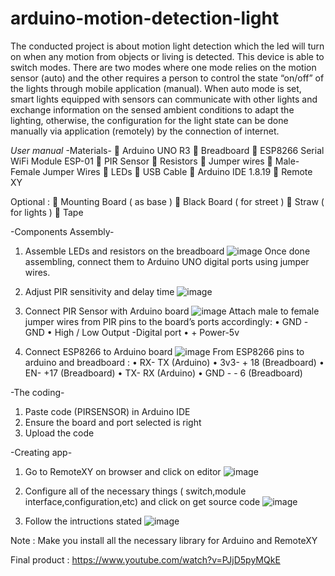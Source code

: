 # arduino-motion-detection-light
The conducted project is about motion light detection which the led will turn on when any motion from objects or living is detected.
This device is able to switch modes. There are two modes where one mode relies on the motion sensor (auto) and the other requires a person to control the state “on/off” of the lights through mobile application (manual). When auto mode is set, smart lights equipped with sensors can communicate with other lights and exchange information on the sensed ambient conditions to adapt the lighting, otherwise, the configuration for the light state can be done manually via application (remotely) by the connection of internet.

*User manual*
-Materials-
	Arduino UNO R3
	Breadboard
	ESP8266 Serial WiFi Module ESP-01
	PIR Sensor
	Resistors
	Jumper wires
	Male-Female Jumper Wires
	LEDs
	USB Cable
	Arduino IDE 1.8.19
	Remote XY

Optional :
	Mounting Board ( as base )
	Black Board ( for street )
	Straw ( for lights )
	Tape

-Components Assembly-

1.	Assemble LEDs and resistors on the breadboard
   ![image](https://github.com/bluemiu07/arduino-motion-detection-light/assets/101344093/9983aebe-5be1-4d34-88ba-c632f25d2046)
   Once done assembling, connect them to Arduino UNO digital ports using jumper wires.

2.	Adjust PIR sensitivity and delay time
   ![image](https://github.com/bluemiu07/arduino-motion-detection-light/assets/101344093/d73e0a84-b2a1-43e3-96cb-1a8cd5bf395e)

3.	Connect PIR Sensor with Arduino board
   ![image](https://github.com/bluemiu07/arduino-motion-detection-light/assets/101344093/20e3dafa-3d1e-4f98-a081-b628b997bd41)
  Attach male to female jumper wires from PIR pins to the board’s ports accordingly:
  •	GND -GND
  •	High / Low Output -Digital port
  •	+ Power-5v

4.	Connect ESP8266 to Arduino board
   ![image](https://github.com/bluemiu07/arduino-motion-detection-light/assets/101344093/08dbb9bb-ecc3-42d0-b90c-504bef8f10de)
  	 From ESP8266 pins to arduino and breadboard :
    •	RX- TX (Arduino)
    •	3v3- + 18 (Breadboard)
    •	EN- +17 (Breadboard)
    •	TX- RX (Arduino)
    •	GND	- - 6 (Breadboard)

 -The coding-
 1. Paste code (PIRSENSOR) in Arduino IDE
 2. Ensure the board and port selected is right
 3. Upload the code

 -Creating app-
 1.	Go to RemoteXY on browser and click on editor
    ![image](https://github.com/bluemiu07/arduino-motion-detection-light/assets/101344093/24887243-3d36-4ba0-971f-8b2d11c1a1bd)

 2.	Configure all of the necessary things ( switch,module interface,configuration,etc) and click on get source code
   ![image](https://github.com/bluemiu07/arduino-motion-detection-light/assets/101344093/6f2e6da9-dad6-4b1e-aa20-8141b13928d8)

 3.	Follow the intructions stated
    ![image](https://github.com/bluemiu07/arduino-motion-detection-light/assets/101344093/327338f5-bf2c-40b8-9401-94731d983947)


Note : Make you install all the necessary library for Arduino and RemoteXY

Final product : https://www.youtube.com/watch?v=PJjD5pyMQkE
   
